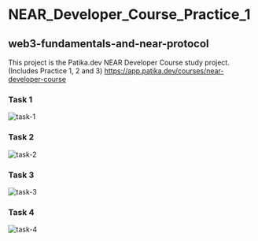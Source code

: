 # NEAR_Developer_Course_Practice_1
## web3-fundamentals-and-near-protocol
This project is the Patika.dev NEAR Developer Course study project. (Includes Practice 1, 2 and 3) https://app.patika.dev/courses/near-developer-course

### Task 1

![task-1](https://user-images.githubusercontent.com/12177427/162193768-a047ed14-3aca-4fcb-8f4b-1f75724aa808.PNG)

### Task 2
![task-2](https://user-images.githubusercontent.com/12177427/162193799-867a9d2f-608c-4d68-9e97-2cc0ef5ac1ba.PNG)

### Task 3
![task-3](https://user-images.githubusercontent.com/12177427/162193822-c5ca5351-7ae1-419d-8cc8-c375543be393.PNG)

### Task 4
![task-4](https://user-images.githubusercontent.com/12177427/163818426-14d34808-a13a-4b42-88ad-85129a778c66.PNG)
